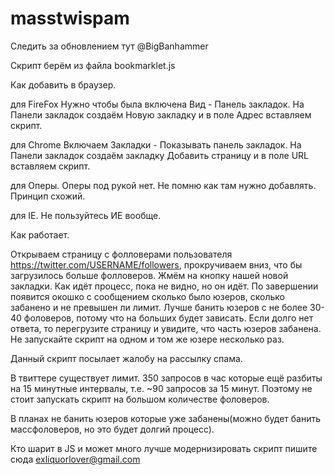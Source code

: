 masstwispam
===========
Следить за обновлением тут @BigBanhammer

Скрипт берём из файла bookmarklet.js

Как добавить в браузер.

для FireFox
Нужно чтобы была включена Вид - Панель закладок. На Панели закладок создаём Новую закладку и в поле Адрес вставляем скрипт.
 
для Chrome
Включаем Закладки - Показывать панель закладок. На Панели закладок создаём закладку Добавить страницу и в поле URL вставляем скрипт.
 
для Оперы.
Оперы под рукой нет. Не помню как там нужно добавлять. Принцип схожий.
 
для IE.
Не пользуйтесь ИЕ вообще.
 
 
Как работает.

Открываем страницу с фолловерами пользователя https://twitter.com/USERNAME/followers, прокручиваем вниз, что бы загрузилось больше фолловеров. Жмём на кнопку нашей новой закладки. Как идёт процесс, пока не видно, но он идёт. По завершении появится окошко с сообщением сколько было юзеров, сколько забанено и не превышен ли лимит. Лучше банить юзеров с не более 30-40 фоловеров, потому что на больших будет зависать. Если долго нет ответа, то перегрузите страницу и увидите, что часть юзеров забанена. Не запускайте скрипт на одном и том же юзере несколько раз.
 
Данный скрипт посылает жалобу на рассылку спама.
 
В твиттере существует лимит. 350 запросов в час которые ещё разбиты на 15 минутные интервалы, т.е. ~90 запросов за 15 минут. Поэтому не стоит запускать скрипт на большом количестве фоловеров.
 
В планах не банить юзеров которые уже забанены(можно будет банить массфоловеров, но это будет долгий процесс).

Кто шарит в JS и может много лучше модернизировать скрипт пишите сюда exliquorlover@gmail.com
